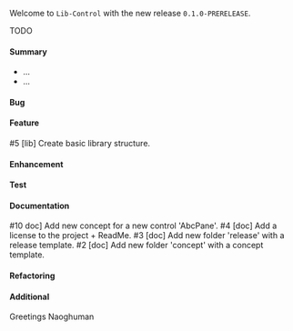 Welcome to `Lib-Control` with the new release `0.1.0-PRERELEASE`.

TODO



#### Summary
* ...
* ...



#### Bug



#### Feature
#5 [lib] Create basic library structure.



#### Enhancement



#### Test



#### Documentation
#10 doc] Add new concept for a new control 'AbcPane'.
#4 [doc] Add a license to the project + ReadMe.
#3 [doc] Add new folder 'release' with a release template.
#2 [doc] Add new folder 'concept' with a concept template.



#### Refactoring



#### Additional



Greetings
Naoghuman



[//]: # (Issues which will be integrated in this release)



[//]: # (Links)
